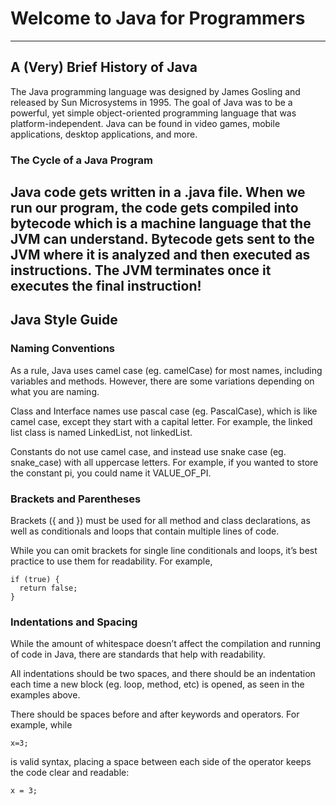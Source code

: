 # Welcome to Java for Programmers
---
## A (Very) Brief History of Java
The Java programming language was designed by James Gosling and released by Sun Microsystems in 1995. The goal of Java was to be a powerful, yet simple object-oriented programming language that was platform-independent. Java can be found in video games, mobile applications, desktop applications, and more.

### The Cycle of a Java Program
Java code gets written in a .java file. When we run our program, the code gets compiled into bytecode which is a machine language that the JVM can understand. Bytecode gets sent to the JVM where it is analyzed and then executed as instructions. The JVM terminates once it executes the final instruction!
---

## Java Style Guide
### Naming Conventions
As a rule, Java uses camel case (eg. camelCase) for most names, including variables and methods. However, there are some variations depending on what you are naming.

Class and Interface names use pascal case (eg. PascalCase), which is like camel case, except they start with a capital letter. For example, the linked list class is named LinkedList, not linkedList.

Constants do not use camel case, and instead use snake case (eg. snake_case) with all uppercase letters. For example, if you wanted to store the constant pi, you could name it VALUE_OF_PI.

### Brackets and Parentheses
Brackets ({ and }) must be used for all method and class declarations, as well as conditionals and loops that contain multiple lines of code.

While you can omit brackets for single line conditionals and loops, it’s best practice to use them for readability. For example,
```
if (true) {
  return false;
}
```
### Indentations and Spacing
While the amount of whitespace doesn’t affect the compilation and running of code in Java, there are standards that help with readability.

All indentations should be two spaces, and there should be an indentation each time a new block (eg. loop, method, etc) is opened, as seen in the examples above.

There should be spaces before and after keywords and operators. For example, while
```
x=3;
```
is valid syntax, placing a space between each side of the operator keeps the code clear and readable:
```
x = 3;
```
